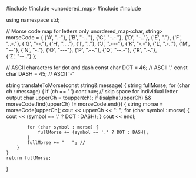 #include <iostream>
#include <unordered_map>
#include <string>
#include <cctype>

using namespace std;

// Morse code map for letters only 
unordered_map<char, string> morseCode = {
    {'A', ".-"},   {'B', "-..."}, {'C', "-.-."}, {'D', "-.."},  {'E', "."},
    {'F', "..-."}, {'G', "--."},  {'H', "...."}, {'I', ".."},   {'J', ".---"},
    {'K', "-.-"},  {'L', ".-.."}, {'M', "--"},   {'N', "-."},   {'O', "---"},
    {'P', ".--."}, {'Q', "--.-"}, {'R', ".-."},  
    {'Z', "--.."}
};

// ASCII characters for dot and dash
const char DOT = 46;  // ASCII '.'
const char DASH = 45; // ASCII '-'

string translateToMorse(const string& message) {
    string fullMorse;
    for (char ch : message) {
        if (ch == ' ') continue; // skip space for individual letter output
        char upperCh = toupper(ch);
        if (isalpha(upperCh) && morseCode.find(upperCh) != morseCode.end()) {
            string morse = morseCode[upperCh];
            cout << upperCh << ": ";
            for (char symbol : morse) {
                cout << (symbol == '.' ? DOT : DASH);
            }
            cout << endl;

            for (char symbol : morse) {
                fullMorse += (symbol == '.' ? DOT : DASH);
            }
            fullMorse += "   "; // 
        }
    }
    return fullMorse;
}
